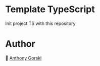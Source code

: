 # Template TypeScript 

Init project TS with this repository

# Author

👤 [Anthony Gorski](https://twitter.com/Gorski_anthony)